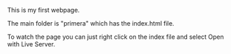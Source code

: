 This is my first webpage.

The main folder is "primera" which has the index.html file.

To watch the page you can just right click on the index file and select Open with Live Server.
